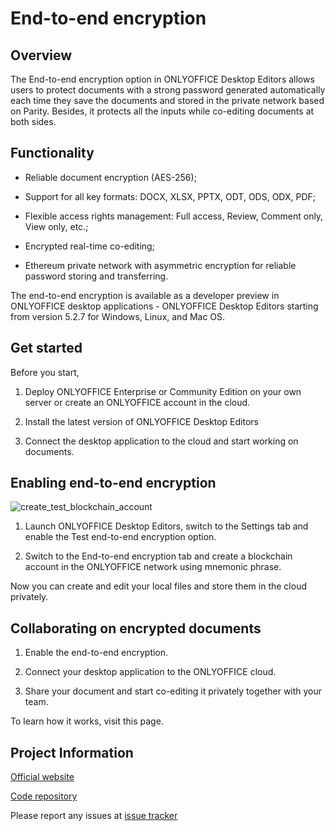 # End-to-end encryption

## Overview

The End-to-end encryption option in ONLYOFFICE Desktop Editors allows users to protect documents with a strong password generated automatically each time they save the documents and stored in the private network based on Parity.
Besides, it protects all the inputs while co-editing documents at both sides.  

## Functionality

* Reliable document encryption (AES-256);

* Support for all key formats: DOCX, XLSX, PPTX, ODT, ODS, ODX, PDF;

* Flexible access rights management: Full access, Review, Comment only, View only, etc.;

* Encrypted real-time co-editing;

* Ethereum private network with asymmetric encryption for reliable password storing and transferring.

The end-to-end encryption is available as a developer preview in ONLYOFFICE desktop applications - ONLYOFFICE Desktop Editors starting from version 5.2.7 for Windows, Linux, and Mac OS.

## Get started

Before you start,

1. Deploy ONLYOFFICE Enterprise or Community Edition on your own server or create an ONLYOFFICE account in the cloud.

2. Install the latest version of ONLYOFFICE Desktop Editors

3. Connect the desktop application to the cloud and start working on documents.

## Enabling end-to-end encryption

![create_test_blockchain_account](https://user-images.githubusercontent.com/668524/50344709-344b3a00-053d-11e9-9a13-ab83f963ddf2.gif)

1. Launch ONLYOFFICE Desktop Editors, switch to the Settings tab and enable the Test end-to-end encryption option.

2. Switch to the End-to-end encryption tab and create a blockchain account in the ONLYOFFICE network using mnemonic phrase.

Now you can create and edit your local files and store them in the cloud privately.

## Collaborating on encrypted documents

1. Enable the end-to-end encryption.

2. Connect your desktop application to the ONLYOFFICE cloud.

3. Share your document and start co-editing it privately together with your team.

To learn how it works, visit this page.

## Project Information

[Official website](https://www.onlyoffice.com/onlyoffice-blockchain.aspx)

[Code repository](https://github.com/ONLYOFFICE/DesktopEditors)

Please report any issues at [issue tracker](https://github.com/ONLYOFFICE/e2ee_issues/issues)
